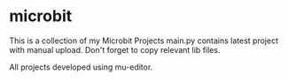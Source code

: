 # microbit
This is a collection of my Microbit Projects
main.py contains latest project with manual upload. Don't forget to copy relevant lib files.

All projects developed using mu-editor.
